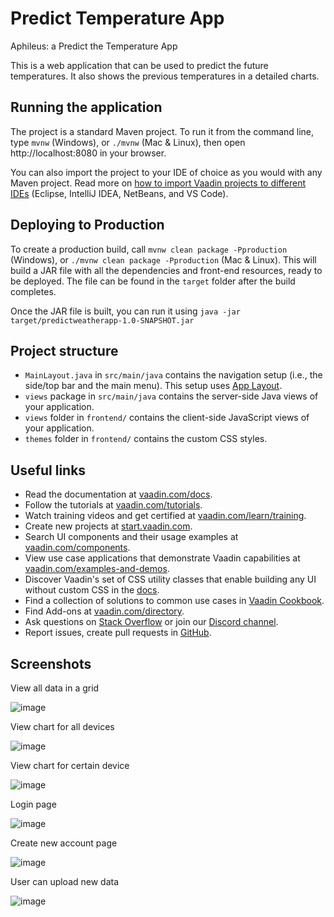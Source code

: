 # Predict Temperature App

<!-- This project can be used as a starting point to create your own Vaadin application with Spring Boot.
It contains all the necessary configuration and some placeholder files to get you started. -->

Aphileus: a Predict the Temperature App

This is a web application that can be used to predict the future temperatures. It also shows the previous temperatures in a detailed charts.

## Running the application

The project is a standard Maven project. To run it from the command line,
type `mvnw` (Windows), or `./mvnw` (Mac & Linux), then open
http://localhost:8080 in your browser.

You can also import the project to your IDE of choice as you would with any
Maven project. Read more on [how to import Vaadin projects to different 
IDEs](https://vaadin.com/docs/latest/flow/guide/step-by-step/importing) (Eclipse, IntelliJ IDEA, NetBeans, and VS Code).

## Deploying to Production

To create a production build, call `mvnw clean package -Pproduction` (Windows),
or `./mvnw clean package -Pproduction` (Mac & Linux).
This will build a JAR file with all the dependencies and front-end resources,
ready to be deployed. The file can be found in the `target` folder after the build completes.

Once the JAR file is built, you can run it using
`java -jar target/predictweatherapp-1.0-SNAPSHOT.jar`

## Project structure

- `MainLayout.java` in `src/main/java` contains the navigation setup (i.e., the
  side/top bar and the main menu). This setup uses
  [App Layout](https://vaadin.com/components/vaadin-app-layout).
- `views` package in `src/main/java` contains the server-side Java views of your application.
- `views` folder in `frontend/` contains the client-side JavaScript views of your application.
- `themes` folder in `frontend/` contains the custom CSS styles.

## Useful links

- Read the documentation at [vaadin.com/docs](https://vaadin.com/docs).
- Follow the tutorials at [vaadin.com/tutorials](https://vaadin.com/tutorials).
- Watch training videos and get certified at [vaadin.com/learn/training](https://vaadin.com/learn/training).
- Create new projects at [start.vaadin.com](https://start.vaadin.com/).
- Search UI components and their usage examples at [vaadin.com/components](https://vaadin.com/components).
- View use case applications that demonstrate Vaadin capabilities at [vaadin.com/examples-and-demos](https://vaadin.com/examples-and-demos).
- Discover Vaadin's set of CSS utility classes that enable building any UI without custom CSS in the [docs](https://vaadin.com/docs/latest/ds/foundation/utility-classes). 
- Find a collection of solutions to common use cases in [Vaadin Cookbook](https://cookbook.vaadin.com/).
- Find Add-ons at [vaadin.com/directory](https://vaadin.com/directory).
- Ask questions on [Stack Overflow](https://stackoverflow.com/questions/tagged/vaadin) or join our [Discord channel](https://discord.gg/MYFq5RTbBn).
- Report issues, create pull requests in [GitHub](https://github.com/vaadin/platform).

## Screenshots
View all data in a grid

![image](https://user-images.githubusercontent.com/104175839/164593460-146310dc-a33f-4aae-8bd1-48242c6d34b4.png)

View chart for all devices

![image](https://user-images.githubusercontent.com/104175839/164593432-75415c05-7cb8-4f99-9690-294c56526b4a.png)

View chart for certain device

![image](https://user-images.githubusercontent.com/104175839/164593449-c16ddb28-7bf9-49ea-8519-28f8e36f7228.png)

Login page

![image](https://user-images.githubusercontent.com/104175839/164593518-c1925f7b-6650-437e-b7ac-2ac333c38ca9.png)

Create new account page

![image](https://user-images.githubusercontent.com/104175839/164593542-08e29963-fc3d-4b5f-9c88-183f50e59e1b.png)

User can upload new data

![image](https://user-images.githubusercontent.com/104175839/164593564-539a5fba-29c1-4f34-9140-956684013e40.png)



